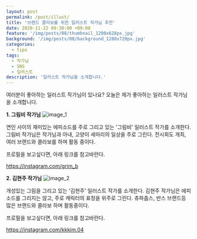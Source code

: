 ```yaml
---
layout: post
permalink: /post/illust/
title: '브랜드 콜라보를 위한 일러스트 작가님 추천'
date: 2020-11-22 09:30:00 +09:00
feature: '/img/posts/08/thumbnail_1200x628px.jpg'
background: '/img/posts/08/background_1280x720px.jpg'
categories:
  - tips
tags:
  - 작가님
  - SNS
  - 일러스트
description: '일러스트 작가님을 소개합니다.'
---
```


여러분이 좋아하는 일러스트 작가님이 있나요?
오늘은 제가 좋아하는 일러스트 작가님을 소개합니다.


**1. 그림비 작가님**
![image_1](https://ifh.cc/g/ckrbbb.jpg)

연인 사이의 재미있는 에피소드를 주로 그리고 있는 '그림비' 일러스트 작가를 소개한다.
그림비 작가님은 작가님과 아내, 고양이 세마리의 일상을 주로 그린다.
전시회도 개최, 여러 브랜드와 콜라보를 하며 활동 중이다.

프로필을 보고싶다면, 아래 링크를 참고바란다.

https://instagram.com/grim_b



**2. 김현주 작가님**
![image_2](https://ifh.cc/g/cjJ1AY.jpg)

개성있는 그림을 그리고 있는 '김현주' 일러스트 작가를 소개한다.
김현주 작가님은 에피소드를 그리지는 않고, 주로 캐릭터의 표정을 위주로 그린다.
츄파춥스, 반스 브랜드등 많은 브랜드와 콜라보 하며 활동중이다.

프로필을 보고싶다면, 아래 링크를 참고바란다.

https://instagram.com/kkkim.04
